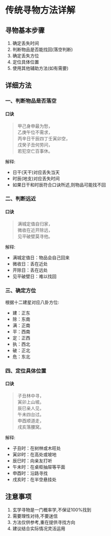 # 传统寻物方法详解

## 寻物基本步骤

1. 确定丢失时间
2. 判断物品是否能找回(落空判断)
3. 确定丢失方位
4. 定位具体位置
5. 使用其他辅助方法(如有需要)

## 详细方法

### 一、判断物品是否落空

#### 口诀
> 甲己身申最为愁，  
> 乙庚午位不需求，  
> 丙辛日干辰四丁壬寅卯空，  
> 戊癸子丑何劳问，  
> 若犯空亡百事休。

解释:
- 日干(天干)对应丢失当天
- 时辰(地支)对应丢失时间
- 如果日干和时辰符合口诀所述,则物品可能找不回

### 二、判断远近

#### 口诀
> 满城定值自归家，  
> 微收在近开除远，  
> 见平破壁莫寻他。

解释:
- 满城定值日：物品会自己回来
- 微收日：丢在近处
- 开除日：丢在远处
- 见平破壁日：难以找回

### 三、确定方位

根据十二建星对应八卦方位:
- 建：正东
- 除：东南
- 满：正南
- 平：西南
- 定：正西
- 执：西北
- 破：正北
- 危：东北

### 四、定位具体位置

#### 口诀
> 子丑林中寻，  
> 寅卯上山坡。  
> 辰巳亲人见，  
> 午未四台过。  
> 申酉顺道走，  
> 戌亥落腰窝。

解释:
- 子丑时：在树林或木旺处
- 寅卯时：在高处或坡地
- 辰巳时：向亲友打听
- 午未时：在桌柜抽屉等平面
- 申酉时：沿路寻找
- 戌亥时：在半空悬挂处

## 注意事项

1. 玄学寻物是一门概率学,不保证100%找到
2. 需要理性对待,不要迷信
3. 方法仅供参考,重在提供寻找方向
4. 建议结合实际情况灵活运用
